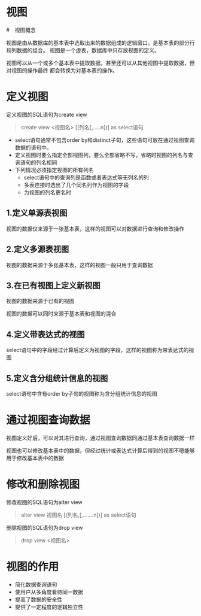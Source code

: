 # 视图

#　视图概念

视图是由从数据库的基本表中选取出来的数据组成的逻辑窗口，是基本表的部分行和列数据的组合。
视图是一个虚表，数据库中只存放视图的定义。

视图可以从一个或多个基本表中提取数据，甚至还可以从其他视图中提取数据，但对视图的操作最终
都会转换为对基本表的操作。

# 定义视图

定义视图的SQL语句为create view

> create view <视图名> [(列名[,.....n])] as select语句

* select语句通常不包含order by和distinct子句，这些语句可放在通过视图查询数据的语句中。
* 定义视图时要么指定全部视图列，要么全部省略不写，省略时视图的列名与查询语句的列名相同
* 下列情况必须指定视图的所有列名
  * select语句中的查询列是函数或者表达式等无列名的列
  * 多表连接时选出了几个同名列作为视图的字段
  * 为视图的列名更名时

## 1.定义单源表视图

视图的数据仅来源于一张基本表，这样的视图可以对数据进行查询和修改操作

## 2.定义多源表视图

视图的数据来源于多张基本表，这样的视图一般只用于查询数据

## 3.在已有视图上定义新视图

视图的数据来源于已有的视图

视图的数据可以同时来源于基本表和视图的混合

## 4.定义带表达式的视图

select语句中的字段经过计算后定义为视图的字段，这样的视图称为带表达式的视图

## 5.定义含分组统计信息的视图

select语句中含有order by子句的视图称为含分组统计信息的视图

# 通过视图查询数据

视图定义好后，可以对其进行查询，通过视图查询数据同通过基本表查询数据一样

视图也可以修改基本表中的数据，但经过统计或表达式计算后得到的视图不嗯能够用于修改基本表中的数据


# 修改和删除视图

修改视图的SQL语句为alter view

> alter view 视图名 [(列名,[,.......n])] as select语句

删除视图的SQL语句为drop view
> drop view <视图名>

# 视图的作用

* 简化数据查询语句
* 使用户从多角度看待同一数据
* 提高了数据的安全性
* 提供了一定程度的逻辑独立性
